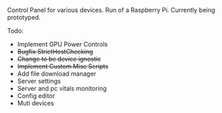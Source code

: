 Control Panel for various devices. Run of a Raspberry Pi. Currently being prototyped.

Todo:

- Implement GPU Power Controls
- ~~Bugfix StrictHostChecking~~
- ~~Change to be device ignostic~~
- ~~Implement Custom Misc Scripts~~
- Add file download manager
- Server settings
- Server and pc vitals monitoring
- Config editor
- Muti devices
